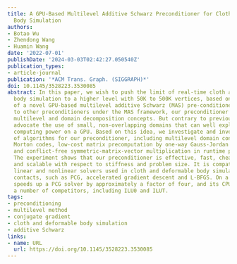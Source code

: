 ```yaml
---
title: A GPU-Based Multilevel Additive Schwarz Preconditioner for Cloth and Deformable
  Body Simulation
authors:
- Botao Wu
- Zhendong Wang
- Huamin Wang
date: '2022-07-01'
publishDate: '2024-03-03T02:42:27.050540Z'
publication_types:
- article-journal
publication: '*ACM Trans. Graph. (SIGGRAPH)*'
doi: 10.1145/3528223.3530085
abstract: In this paper, we wish to push the limit of real-time cloth and deformable
  body simulation to a higher level with 50K to 500K vertices, based on the development
  of a novel GPU-based multilevel additive Schwarz (MAS) pre-conditioner. Similar
  to other preconditioners under the MAS framework, our preconditioner naturally adopts
  multilevel and domain decomposition concepts. But contrary to previous works, we
  advocate the use of small, non-overlapping domains that can well explore the parallel
  computing power on a GPU. Based on this idea, we investigate and invent a series
  of algorithms for our preconditioner, including multilevel domain construction using
  Morton codes, low-cost matrix precomputation by one-way Gauss-Jordan elimination,
  and conflict-free symmetric-matrix-vector multiplication in runtime preconditioning.
  The experiment shows that our preconditioner is effective, fast, cheap to precompute
  and scalable with respect to stiffness and problem size. It is compatible with many
  linear and nonlinear solvers used in cloth and deformable body simulation with dynamic
  contacts, such as PCG, accelerated gradient descent and L-BFGS. On a GPU, our preconditioner
  speeds up a PCG solver by approximately a factor of four, and its CPU version outperforms
  a number of competitors, including ILU0 and ILUT.
tags:
- preconditioning
- multilevel method
- conjugate gradient
- cloth and deformable body simulation
- additive Schwarz
links:
- name: URL
  url: https://doi.org/10.1145/3528223.3530085
---
```

